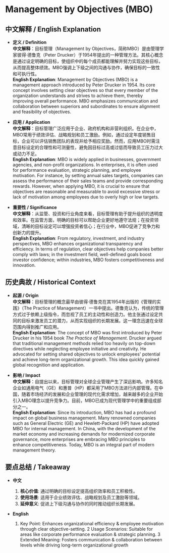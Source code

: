 # Management by Objectives (MBO)

## 中文解释 / English Explanation

* **定义 / Definition**  
  **中文解释**：目标管理（Management by Objectives，简称MBO）是由管理学家彼得·德鲁克（Peter Drucker）于1954年提出的一种管理方法。其核心概念是通过设定明确的目标，使组织中的每个成员都能理解并努力实现这些目标，从而提高整体绩效。MBO强调上下级之间的沟通与协作，确保目标的一致性和可执行性。  
  **English Explanation**: Management by Objectives (MBO) is a management approach introduced by Peter Drucker in 1954. Its core concept involves setting clear objectives so that every member of the organization understands and strives to achieve them, thereby improving overall performance. MBO emphasizes communication and collaboration between superiors and subordinates to ensure alignment and feasibility of objectives.

* **应用 / Application**  
  **中文解释**：目标管理广泛应用于企业、政府机构和非营利组织。在企业中，MBO常用于绩效评估、战略规划和员工激励。例如，通过设定年度销售目标，企业可以评估销售团队的表现并给予相应奖励。然而，应用MBO时需注意目标设定的合理性和可测量性，避免因目标过高或过低而导致员工压力过大或动力不足。  
  **English Explanation**: MBO is widely applied in businesses, government agencies, and non-profit organizations. In enterprises, it is often used for performance evaluation, strategic planning, and employee motivation. For instance, by setting annual sales targets, companies can assess the performance of their sales teams and provide corresponding rewards. However, when applying MBO, it is crucial to ensure that objectives are reasonable and measurable to avoid excessive stress or lack of motivation among employees due to overly high or low targets.

* **重要性 / Significance**  
  **中文解释**：从监管、投资和行业角度来看，目标管理有助于提升组织的透明度和效率。在监管方面，明确的目标可以帮助企业更好地遵守法规；在投资领域，清晰的目标设定可以增强投资者信心；在行业中，MBO促进了竞争力和创新力的提升。  
  **English Explanation**: From regulatory, investment, and industry perspectives, MBO enhances organizational transparency and efficiency. In terms of regulation, clear objectives help companies better comply with laws; in the investment field, well-defined goals boost investor confidence; within industries, MBO fosters competitiveness and innovation.

## 历史典故 / Historical Context

* **起源 / Origin**  
  **中文解释**：目标管理的概念最早由彼得·德鲁克在其1954年出版的《管理的实践》（The Practice of Management）一书中提出。德鲁克认为，传统的管理方式过于依赖上级指令，而忽视了员工的主动性和创造力。他主张通过设定共同的目标来激发员工的潜力，从而实现组织的长期发展。这一理念迅速在全球范围内得到推广和应用。  
  **English Explanation**: The concept of MBO was first introduced by Peter Drucker in his 1954 book *The Practice of Management*. Drucker argued that traditional management methods relied too heavily on top-down directives while neglecting employee initiative and creativity. He advocated for setting shared objectives to unlock employees' potential and achieve long-term organizational growth. This idea quickly gained global recognition and application.

* **影响 / Impact**  
  **中文解释**：自提出以来，目标管理对全球企业管理产生了深远影响。许多知名企业如通用电气（GE）和惠普（HP）都采用了MBO方法进行内部管理。在中国，随着市场经济的发展和企业管理的现代化需求增加，越来越多的企业开始引入MBO理念以提升竞争力。目前，MBO已成为现代管理学中的重要组成部分之一。  
  **English Explanation**: Since its introduction, MBO has had a profound impact on global business management. Many renowned companies such as General Electric (GE) and Hewlett-Packard (HP) have adopted MBO for internal management. In China, with the development of the market economy and increasing demands for modernized corporate governance, more enterprises are embracing MBO principles to enhance competitiveness. Today, MBO is an integral part of modern management theory.

## 要点总结 / Takeaway

* **中文**  
  1. **核心价值**: 通过明确的目标设定提高组织效率和员工积极性。
  2. **使用场景**: 适用于企业绩效评估、战略规划及员工激励等领域。
  3. **延伸意义**: 促进上下级沟通与协作的同时推动组织长期发展。

* **English**  
  1. Key Point: Enhances organizational efficiency & employee motivation through clear objective-setting.
  2 Usage Scenarios: Suitable for areas like corporate performance evaluation & strategic planning.
3 Extended Meaning: Fosters communication & collaboration between levels while driving long-term organizational growth